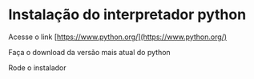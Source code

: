 # Instalação do interpretador python

Acesse o link [https://www.python.org/](https://www.python.org/)

Faça o download da versão mais atual do python

Rode o instalador